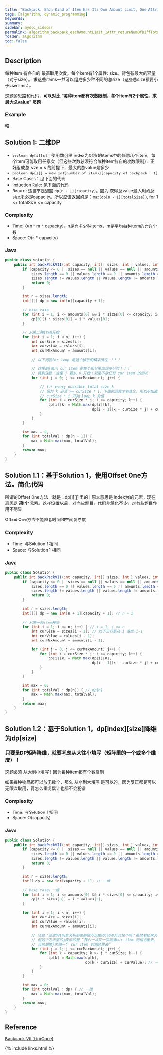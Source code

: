 ```yaml
---
title: "Backpack: Each Kind of Item has Its Own Amount Limit, One Attribute, Total Size Limit, Return Number of Different Total Size"
tags: [algorithm, dynamic_programming]
keywords:
summary:
sidebar: mydoc_sidebar
permalink: algorithm_backpack_eachAmountLimit_1Attr_returnNumOfDiffTotalSize.html
folder: algorithm
toc: false
---
```


## Description
每种item 有各自的 最高取用次数。每个item有1个属性: size。背包有最大的容量（对于size）。
求这些items一共可以组成多少种不同的总size（这些总size都要小于size limit）。

这题的思路和代码，**可以对比 "每种item都有次数限制，每个item有2个属性，求最大总value" 那题**

### Example
略

## Solution 1: 二维DP
* `boolean dp[i][s]`：使用数组里 index为0到i 的items中的任意几个item，每个item可能取用任意次（但这些次数必须符合每种item各自的次数限制），正好组成总 size = s 的前提下，最大的总value是多少
* `boolean dp[][] = new int[number of items][capacity of backpack + 1]`
* Base Cases：见下面的代码
* Induction Rule: 见下面的代码
* Return: 这里不是返回 `dp[n - 1][capacity]`。因为 获得总value最大时的总size未必是capacity。所以应该返回的是：`max(dp[n - 1][totalSize])`, for 1 <= totalSize <= capacity

### Complexity
* Time: O(n * m * capacity)，n是有多少种items，m是平均每种item的允许个数
* Space: O(n * capacity)

### Java
```java
public class Solution {
    public int backPackVII(int capacity, int[] sizes, int[] values, int[] amounts) {
        if (capacity <= 0 || sizes == null || values == null || amounts == null ||
            sizes.length == 0 || values.length == 0 || amounts.length == 0 ||
            sizes.length != values.length || values.length != amounts.length) {
            return 0;
        }
        
        int n = sizes.length;
        int[][] dp = new int[n][capacity + 1];
        
        // base case
        for (int i = 1; i <= amounts[0] && i * sizes[0] <= capacity; i++) {
            dp[0][i * sizes[0]] = i * values[0];
        }
        
        // 从第二种item开始
        for (int i = 1; i < n; i++) {
            int curSize = sizes[i];
            int curValue = values[i];
            int curMaxAmount = amounts[i];
            
            // 以下两层for loop 是这个解法的精华所在 ！！！
            
            // 这里的j表示 cur item 在整个组合里出现多少次！！！
            // 特别注意：这里 j 要从 0 开始！就是不放任何 cur item 的情况
            for (int j = 0; j <= curMaxAmount; j++) {
                
                // for every possible total size k
                // 因为 k 必须 >= curSize * i，下面的运算才有意义，所以不如直接从
                // curSize * i 开始 loop k 的值
                for (int k = curSize * j; k <= capacity; k++) {
                    dp[i][k] = Math.max(dp[i][k], 
                                        dp[i - 1][k - curSize * j] + curValue * j);
                }
            }
        }
        
        int max = 0;
        for (int totalVal : dp[n - 1]) {
            max = Math.max(max, totalVal);
        }
        return max;
    }
}
```

## Solution 1.1：基于Solution 1，使用Offset One方法。简化代码
所谓的Offset One方法，就是：dp[i][j] 里的 i 原本意思是 index为i的元素，现在意思是 **第i个** 元素。这样设置以后，对有些题目，代码能简化不少，对有些题目作用不明显

Offset One方法不能降低时间和空间复杂度

### Complexity
* Time: 与Solution 1 相同
* Space: 与Solution 1 相同

### Java
```java
public class Solution {
    public int backPackVII(int capacity, int[] sizes, int[] values, int[] amounts) {
        if (capacity <= 0 || sizes == null || values == null || amounts == null ||
            sizes.length == 0 || values.length == 0 || amounts.length == 0 ||
            sizes.length != values.length || values.length != amounts.length) {
            return 0;
        }
        
        int n = sizes.length;
        int[][] dp = new int[n + 1][capacity + 1]; // n + 1
        
        // 从第一种item开始
        for (int i = 1; i <= n; i++) { // i = 1, i <= n
            int curSize = sizes[i - 1]; // 以下三行都从 i 变成 i-1
            int curValue = values[i - 1];
            int curMaxAmount = amounts[i - 1];

            for (int j = 0; j <= curMaxAmount; j++) {
                for (int k = curSize * j; k <= capacity; k++) {
                    dp[i][k] = Math.max(dp[i][k], 
                                        dp[i - 1][k - curSize * j] + curValue * j);
                }
            }
        }
        
        int max = 0;
        for (int totalVal : dp[n]) { // dp[n]
            max = Math.max(max, totalVal);
        }
        return max;
    }
}
```

## Solution 1.2：基于Solution 1，dp[index][size]降维为dp[size]

### 只要是DP矩阵降维，就要考虑从大往小填写（矩阵里的一个或多个维度）！
这题必须 从大到小填写！因为每种item都有个数限制

如果每种物品都可以放无数个，那么 从小到大填写 是可以的，因为反正都是可以无限次取用，再怎么重复累计也都不会犯错

### Complexity
* Time: 与Solution 1 相同
* Space: O(capacity)

### Java
```java
public class Solution {
    public int backPackVII(int capacity, int[] sizes, int[] values, int[] amounts) {
        if (capacity <= 0 || sizes == null || values == null || amounts == null ||
            sizes.length == 0 || values.length == 0 || amounts.length == 0 ||
            sizes.length != values.length || values.length != amounts.length) {
            return 0;
        }
        
        int n = sizes.length;
        int[] dp = new int[capacity + 1]; // 一维
        
        // base case，一维
        for (int i = 1; i <= amounts[0] && i * sizes[0] <= capacity; i++) {
            dp[i * sizes[0]] = i * values[0];
        }
        
        for (int i = 1; i < n; i++) {
            int curSize = sizes[i];
            int curValue = values[i];
            int curMaxAmount = amounts[i];
            
            // 注意！这里的j的意义和前面那些方法里的j的意义完全不同！虽然看起来关于j的代码基本一样，
            // 但这个方法里的j表示的是 “我么一次又一次地铺cur item 到组合里去，每次铺一个 cur item，
            // 当前是第j次铺一个 cur item 到组合里去”
            for (int j = 1; j <= curMaxAmount; j++) {
                for (int k = capacity; k >= j * curSize; k--) {
                    dp[k] = Math.max(dp[k], 
                                     dp[k - curSize] + curValue); // 一维
                }
            }
        }
        
        int max = 0;
        for (int totalVal : dp) { // 一维
            max = Math.max(max, totalVal);
        }
        return max;
    }
}
```

## Reference
[Backpack VII [LintCode]](https://www.lintcode.com/problem/backpack-vii/description)

{% include links.html %}
